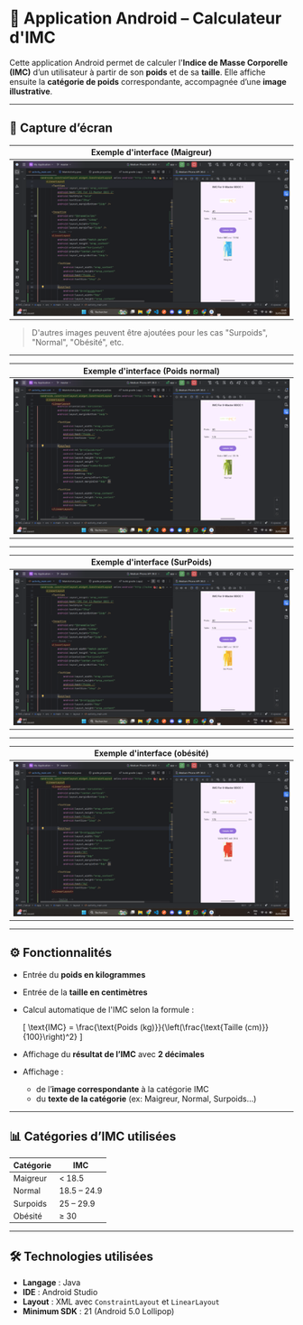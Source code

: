 # 📱 Application Android – Calculateur d'IMC

Cette application Android permet de calculer l'**Indice de Masse Corporelle (IMC)** d’un utilisateur à partir de son **poids** et de sa **taille**. Elle affiche ensuite la **catégorie de poids** correspondante, accompagnée d’une **image illustrative**.

---

## 📸 Capture d’écran

| Exemple d'interface (Maigreur) |
|--------------------------------|
| ![IMC Maigreur](./screenshots/maigre1.png) |

> D'autres images peuvent être ajoutées pour les cas "Surpoids", "Normal", "Obésité", etc.

---

| Exemple d'interface (Poids normal) |
|-----------------------------------|
| ![IMC Normal](./screenshots/normal1.png) |

---

| Exemple d'interface (SurPoids) |
|-----------------------------------|
| ![IMC Normal](./screenshots/surpoid1.png) |

---

| Exemple d'interface (obésité) |
|-----------------------------------|
| ![IMC Normal](./screenshots/obesite1.png) |

---

## ⚙️ Fonctionnalités

- Entrée du **poids en kilogrammes**
- Entrée de la **taille en centimètres**
- Calcul automatique de l'IMC selon la formule :

  \[
  \text{IMC} = \frac{\text{Poids (kg)}}{\left(\frac{\text{Taille (cm)}}{100}\right)^2}
  \]

- Affichage du **résultat de l’IMC** avec **2 décimales**
- Affichage :
  - de l’**image correspondante** à la catégorie IMC
  - du **texte de la catégorie** (ex: Maigreur, Normal, Surpoids…)

---

## 📊 Catégories d’IMC utilisées

| Catégorie     | IMC           |
|---------------|----------------|
| Maigreur      | < 18.5         |
| Normal        | 18.5 – 24.9    |
| Surpoids      | 25 – 29.9      |
| Obésité       | ≥ 30           |

---

## 🛠️ Technologies utilisées

- **Langage** : Java
- **IDE** : Android Studio
- **Layout** : XML avec `ConstraintLayout` et `LinearLayout`
- **Minimum SDK** : 21 (Android 5.0 Lollipop)




